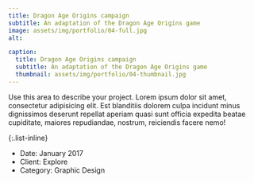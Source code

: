 ```yaml
---
title: Dragon Age Origins campaign
subtitle: An adaptation of the Dragon Age Origins game
image: assets/img/portfolio/04-full.jpg
alt: 

caption:
  title: Dragon Age Origins campaign
  subtitle: An adaptation of the Dragon Age Origins game
  thumbnail: assets/img/portfolio/04-thumbnail.jpg
---
```

Use this area to describe your project. Lorem ipsum dolor sit amet, consectetur adipisicing elit. Est blanditiis dolorem culpa incidunt minus dignissimos deserunt repellat aperiam quasi sunt officia expedita beatae cupiditate, maiores repudiandae, nostrum, reiciendis facere nemo!

{:.list-inline}
- Date: January 2017
- Client: Explore
- Category: Graphic Design

